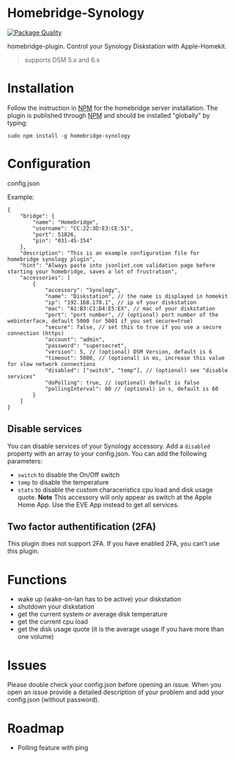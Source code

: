 # Homebridge-Synology

[![Package Quality](http://npm.packagequality.com/shield/homebridge-synology.svg)](http://packagequality.com/#?package=homebridge-synology)

homebridge-plugin. Control your Synology Diskstation with Apple-Homekit.

> supports DSM 5.x and 6.x

# Installation
Follow the instruction in [NPM](https://www.npmjs.com/package/homebridge) for the homebridge server installation. The plugin is published through [NPM](https://www.npmjs.com/package/homebridge-synology) and should be installed "globally" by typing:

    sudo npm install -g homebridge-synology

# Configuration

config.json

Example:

    {
        "bridge": {
            "name": "Homebridge",
            "username": "CC:22:3D:E3:CE:51",
            "port": 51826,
            "pin": "031-45-154"
        },
        "description": "This is an example configuration file for homebridge synology plugin",
        "hint": "Always paste into jsonlint.com validation page before starting your homebridge, saves a lot of frustration",
        "accessories": [
            {
                "accessory": "Synology",
                "name": "Diskstation", // the name is displayed in homekit
                "ip": "192.168.178.1", // ip of your diskstation
                "mac": "A1:B3:C3:D4:E5:EX", // mac of your diskstation
                "port": "port number", // (optional) port number of the webinterface, default 5000 (or 5001 if you set secure=true)
                "secure": false, // set this to true if you use a secure connection (https)
                "account": "admin",
                "password": "supersecret",
                "version": 5, // (optional) DSM Version, default is 6
                "timeout": 5000, // (optional) in ms, increase this value for slow network connections
                "disabled": ["switch", "temp"], // (optional) see "disable services"
                "doPolling": true, // (optional) default is false
                "pollingInterval": 60 // (optional) in s, default is 60
            }
        ]
    }


## Disable services
You can disable services of your Synology accessory. Add a `disabled` property with an array to your config.json. You can add the following parameters:
- `switch` to disable the On/Off switch
- `temp` to disable the temperature
- `stats` to disable the custom characeristics cpu load and disk usage quote.
**Note** This accessory will only appear as switch at the Apple Home App. Use the EVE App instead to get all services.

## Two factor authentification (2FA)
This plugin does not support 2FA. If you have enabled 2FA, you can't use this plugin.

# Functions
- wake up (wake-on-lan has to be active) your diskstation
- shutdown your diskstation
- get the current system or average disk temperature
- get the current cpu load
- get the disk usage quote (it is the average usage if you have more than one volume)

# Issues
Please double check your config.json before opening an issue.
When you open an issue provide a detailed description of your problem and add your config.json (without password).

# Roadmap
- Polling feature with ping
